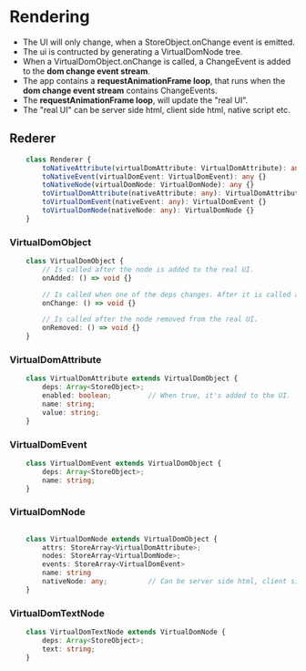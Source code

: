 # Rendering
* The UI will only change, when a StoreObject.onChange event is emitted.
* The ui is contructed by generating a VirtualDomNode tree.
* When a VirtualDomObject.onChange is called, a ChangeEvent is added to the **dom change event stream**.
* The app contains a **requestAnimationFrame loop**, that runs when the **dom change event stream** contains ChangeEvents.
* The **requestAnimationFrame loop**, will update the "real UI".
* The "real UI" can be server side html, client side html, native script etc.



## Rederer

```TypeScript
    class Renderer {
        toNativeAttribute(virtualDomAttribute: VirtualDomAttribute): any {}
        toNativeEvent(virtualDomEvent: VirtualDomEvent): any {}
        toNativeNode(virtualDomNode: VirtualDomNode): any {}
        toVirtualDomAttribute(nativeAttribute: any): VirtualDomAttribute {}
        toVirtualDomEvent(nativeEvent: any): VirtualDomEvent {}
        toVirtualDomNode(nativeNode: any): VirtualDomNode {}
    }
```


### VirtualDomObject

```TypeScript
    class VirtualDomObject {
        // Is called after the node is added to the real UI.
        onAdded: () => void {}

        // Is called when one of the deps changes. After it is called an change event is added to the **dom change event stream**.  
        onChange: () => void {}

        // Is called after the node removed from the real UI.
        onRemoved: () => void {}
    }
```  



### VirtualDomAttribute

```TypeScript
    class VirtualDomAttribute extends VirtualDomObject {
        deps: Array<StoreObject>;
        enabled: boolean;         // When true, it's added to the UI.
        name: string;
        value: string;
    }
```



### VirtualDomEvent

```TypeScript
    class VirtualDomEvent extends VirtualDomObject {
        deps: Array<StoreObject>;   
        name: string;
    }
```



### VirtualDomNode

```TypeScript

    class VirtualDomNode extends VirtualDomObject {
        attrs: StoreArray<VirtualDomAttribute>;
        nodes: StoreArray<VirtualDomNode>;
        events: StoreArray<VirtualDomEvent>
        name: string
        nativeNode: any;          // Can be server side html, client side html, native script etc.
    }
```



### VirtualDomTextNode

```TypeScript
    class VirtualDomTextNode extends VirtualDomNode {
        deps: Array<StoreObject>;
        text: string;
    }
```
